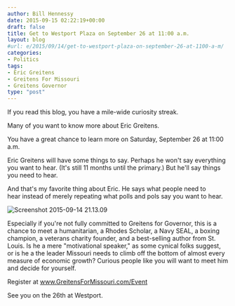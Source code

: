 ```yaml
---
author: Bill Hennessy
date: 2015-09-15 02:22:19+00:00
draft: false
title: Get to Westport Plaza on September 26 at 11:00 a.m.
layout: blog
#url: e/2015/09/14/get-to-westport-plaza-on-september-26-at-1100-a-m/
categories:
- Politics
tags:
- Eric Greitens
- Greitens For Missouri
- Greitens Governor
type: "post"
---
```


If you read this blog, you have a mile-wide curiosity streak.

Many of you want to know more about Eric Greitens.

You have a great chance to learn more on Saturday, September 26 at 11:00 a.m.

Eric Greitens will have some things to say. Perhaps he won't say everything you want to hear. (It's still 11 months until the primary.) But he'll say things you need to hear.

And that's my favorite thing about Eric. He says what people need to hear instead of merely repeating what polls and pols say you want to hear.

![Screenshot 2015-09-14 21.13.09](https://hennessysview.com/wp-content/uploads/2015/09/Screenshot-2015-09-14-21.13.09.png)
































Especially if you're not fully committed to Greitens for Governor, this is a chance to meet a humanitarian, a Rhodes Scholar, a Navy SEAL, a boxing champion, a veterans charity founder, and a best-selling author from St. Louis. Is he a mere "motivational speaker," as some cynical folks suggest, or is he a the leader Missouri needs to climb off the bottom of almost every measure of economic growth? Curious people like you will want to meet him and decide for yourself.

Register at www.GreitensForMissouri.com/Event

See you on the 26th at Westport.
